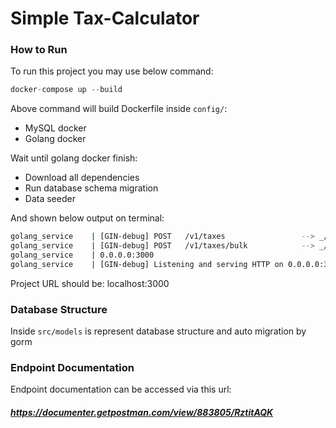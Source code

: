# Simple Tax-Calculator

### How to Run
To run this project you may use below command:
```php
docker-compose up --build
```

Above command will build Dockerfile inside `config/`:
- MySQL docker
- Golang docker

Wait until golang docker finish: 
- Download all dependencies 
- Run database schema migration 
- Data seeder

And shown below output on terminal:

```bash 
golang_service    | [GIN-debug] POST   /v1/taxes                 --> _/my_app/controllers.(*V1TaxesController).CalculateTax-fm (4 handlers)
golang_service    | [GIN-debug] POST   /v1/taxes/bulk            --> _/my_app/controllers.(*V1TaxesController).CalculateTaxBulk-fm (4 handlers)
golang_service    | 0.0.0.0:3000
golang_service    | [GIN-debug] Listening and serving HTTP on 0.0.0.0:3000
```

Project URL should be: localhost:3000

### Database Structure

Inside `src/models` is represent database structure and auto migration by gorm

### Endpoint Documentation

Endpoint documentation can be accessed via this url:
##### https://documenter.getpostman.com/view/883805/RztitAQK

